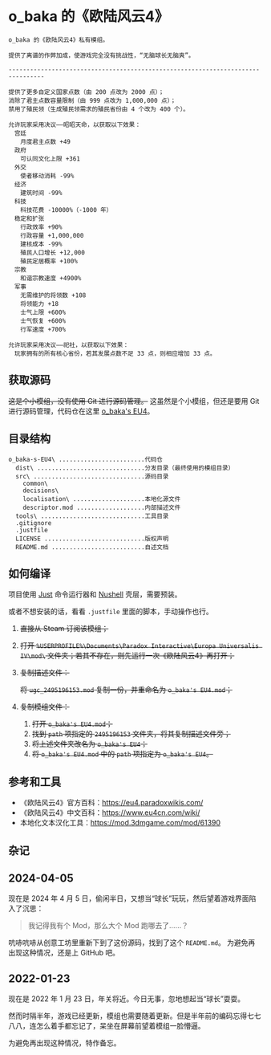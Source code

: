 # o_baka 的《欧陆风云4》

``` text
o_baka 的《欧陆风云4》私有模组。

提供了离谱的作弊加成，使游戏完全没有挑战性，“无脑球长无脑爽”。

--------------------------------------------------------------------------------

提供了更多自定义国家点数（由 200 点改为 2000 点）；
消除了君主点数容量限制（由 999 点改为 1,000,000 点）；
禁用了殖民领（生成殖民领需求的殖民省份由 4 个改为 400 个）。

允许玩家采用决议——昭昭天命，以获取以下效果：
　宫廷
　　月度君主点数 +49
　政府
　　可认同文化上限 +361
　外交
　　使者移动消耗 -99%
　经济
　　建筑时间 -99%
　科技
　　科技花费 -10000%（-1000 年）
　稳定和扩张
　　行政效率 +90%
　　行政容量 +1,000,000
　　建核成本 -99%
　　殖民人口增长 +12,000
　　殖民定居概率 +100%
　宗教
　　和谐宗教速度 +4900%
　军事
　　无需维护的将领数 +108
　　将领能力 +18
　　士气上限 +600%
　　士气恢复 +600%
　　行军速度 +700%

允许玩家采用决议——祀社，以获取以下效果：
　玩家拥有的所有核心省份，若其发展点数不足 33 点，则相应增加 33 点。
```

## 获取源码

~~这是个小模组，没有使用 Git 进行源码管理。~~
这虽然是个小模组，但还是要用 Git 进行源码管理，代码仓在这里 [o_baka's EU4](https://github.com/afoolsbag/o_baka-s-EU4)。

## 目录结构

```
o_baka-s-EU4\ ........................代码仓
  dist\ ..............................分发目录（最终使用的模组目录）
  src\ ...............................源码目录
    common\
    decisions\
    localisation\ ....................本地化源文件
    descriptor.mod ...................内部描述文件
  tools\ .............................工具目录
  .gitignore
  .justfile
  LICENSE ............................版权声明
  README.md ..........................自述文档
```

## 如何编译

项目使用 [Just] 命令运行器和 [Nushell] 壳层，需要预装。

[Just]:    <https://just.systems/>
[Nushell]: <https://www.nushell.sh/>

或者不想安装的话，看看 `.justfile` 里面的脚本，手动操作也行。

1.  ~~直接从 Steam 订阅该模组；~~

2.  ~~打开 `%USERPROFILE%\Documents\Paradox Interactive\Europa Universalis IV\mod\` 文件夹；若其不存在，则先运行一次《欧陆风云4》再打开；~~

3.  ~~复制描述文件：~~

    ~~将 `ugc_2495196153.mod` 复制一份，并重命名为 `o_baka's EU4.mod`；~~

4.  ~~复制模组文件：~~

    1.  ~~打开 `o_baka's EU4.mod`；~~
    2.  ~~找到 `path` 项指定的 `2495196153` 文件夹，将其复制描述文件旁；~~
    3.  ~~将上述文件夹改名为 `o_baka's EU4`；~~
    4.  ~~将 `o_baka's EU4.mod` 中的 `path` 项指定为 `o_baka's EU4`。~~

## 参考和工具

*   《欧陆风云4》官方百科：<https://eu4.paradoxwikis.com/>
*   《欧陆风云4》中文百科：<https://www.eu4cn.com/wiki/>
*   本地化文本汉化工具：<https://mod.3dmgame.com/mod/61390>

## 杂记

## 2024-04-05

现在是 2024 年 4 月 5 日，偷闲半日，又想当“球长”玩玩，然后望着游戏界面陷入了沉思：

> 我记得我有个 Mod，那么大个 Mod 跑哪去了……？

吭哧吭哧从创意工坊里重新下到了这份源码，找到了这个 `README.md`。
为避免再出现这种情况，还是上 GitHub 吧。

## 2022-01-23

现在是 2022 年 1 月 23 日，年关将近。今日无事，忽地想起当“球长”耍耍。

然而时隔半年，游戏已经更新，模组也需要随着更新。但是半年前的编码忘得七七八八，连怎么着手都忘记了，呆坐在屏幕前望着模组一脸懵逼。

为避免再出现这种情况，特作备忘。
